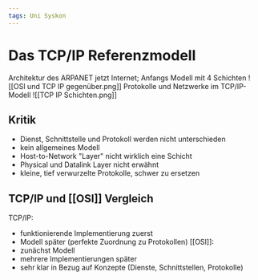 ```yaml
---
tags: Uni Syskon
---
```

# Das TCP/IP Referenzmodell
Architektur des ARPANET jetzt Internet; Anfangs Modell mit 4 Schichten
![[OSI und TCP IP gegenüber.png]]
Protokolle und Netzwerke im TCP/IP- Modell
![[TCP IP Schichten.png]]
## Kritik
- Dienst, Schnittstelle und Protokoll werden nicht unterschieden
- kein allgemeines Modell
- Host-to-Network "Layer" nicht wirklich eine Schicht
- Physical und Datalink Layer nicht erwähnt
- kleine, tief verwurzelte Protokolle, schwer zu ersetzen
## TCP/IP und [[OSI]] Vergleich
TCP/IP:
- funktionierende Implementierung zuerst
- Modell später (perfekte Zuordnung zu Protokollen)
[[OSI]]:
- zunächst Modell
- mehrere Implementierungen später
- sehr klar in Bezug auf Konzepte (Dienste, Schnittstellen, Protokolle)